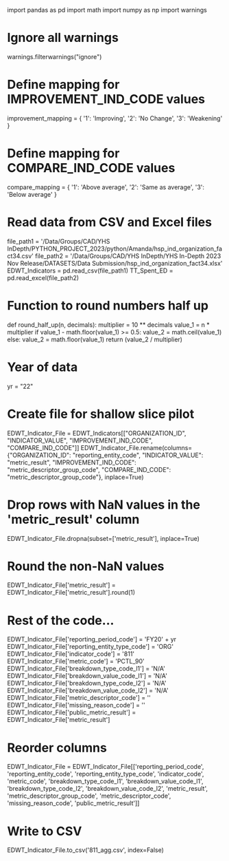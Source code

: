 import pandas as pd
import math
import numpy as np
import warnings

# Ignore all warnings
warnings.filterwarnings("ignore")

# Define mapping for IMPROVEMENT_IND_CODE values
improvement_mapping = {
    '1': 'Improving',
    '2': 'No Change',
    '3': 'Weakening'
}

# Define mapping for COMPARE_IND_CODE values
compare_mapping = {
    '1': 'Above average',
    '2': 'Same as average',
    '3': 'Below average'
}

# Read data from CSV and Excel files
file_path1 = '/Data/Groups/CAD/YHS InDepth/PYTHON_PROJECT_2023/python/Amanda/hsp_ind_organization_fact34.csv'
file_path2 = '/Data/Groups/CAD/YHS InDepth/YHS In-Depth 2023 Nov Release/DATASETS/Data Submission/hsp_ind_organization_fact34.xlsx'
EDWT_Indicators = pd.read_csv(file_path1)
TT_Spent_ED = pd.read_excel(file_path2)

# Function to round numbers half up
def round_half_up(n, decimals):
    multiplier = 10 ** decimals
    value_1 = n * multiplier
    if value_1 - math.floor(value_1) >= 0.5:
        value_2 = math.ceil(value_1)
    else:
        value_2 = math.floor(value_1)
    return (value_2 / multiplier)

# Year of data
yr = "22"

# Create file for shallow slice pilot
EDWT_Indicator_File = EDWT_Indicators[["ORGANIZATION_ID", "INDICATOR_VALUE", "IMPROVEMENT_IND_CODE", "COMPARE_IND_CODE"]]
EDWT_Indicator_File.rename(columns={"ORGANIZATION_ID": "reporting_entity_code", "INDICATOR_VALUE": "metric_result", "IMPROVEMENT_IND_CODE": "metric_descriptor_group_code", "COMPARE_IND_CODE": "metric_descriptor_group_code"}, inplace=True)

# Drop rows with NaN values in the 'metric_result' column
EDWT_Indicator_File.dropna(subset=['metric_result'], inplace=True)

# Round the non-NaN values
EDWT_Indicator_File['metric_result'] = EDWT_Indicator_File['metric_result'].round(1)

# Rest of the code...
EDWT_Indicator_File['reporting_period_code'] = 'FY20' + yr
EDWT_Indicator_File['reporting_entity_type_code'] = 'ORG'
EDWT_Indicator_File['indicator_code'] = '811'
EDWT_Indicator_File['metric_code'] = 'PCTL_90'
EDWT_Indicator_File['breakdown_type_code_l1'] = 'N/A'
EDWT_Indicator_File['breakdown_value_code_l1'] = 'N/A'
EDWT_Indicator_File['breakdown_type_code_l2'] = 'N/A'
EDWT_Indicator_File['breakdown_value_code_l2'] = 'N/A'
EDWT_Indicator_File['metric_descriptor_code'] = ''
EDWT_Indicator_File['missing_reason_code'] = ''
EDWT_Indicator_File['public_metric_result'] = EDWT_Indicator_File['metric_result']

# Reorder columns
EDWT_Indicator_File = EDWT_Indicator_File[['reporting_period_code', 'reporting_entity_code', 'reporting_entity_type_code', 'indicator_code', 'metric_code', 'breakdown_type_code_l1', 'breakdown_value_code_l1', 'breakdown_type_code_l2', 'breakdown_value_code_l2', 'metric_result', 'metric_descriptor_group_code', 'metric_descriptor_code', 'missing_reason_code', 'public_metric_result']]

# Write to CSV
EDWT_Indicator_File.to_csv('811_agg.csv', index=False)
